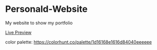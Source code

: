# Personald-Website
 My website to show my portfolio

[Live Preview](https://ronald2117.github.io/)

color palette: https://colorhunt.co/palette/1d16168e1616d84040eeeeee
